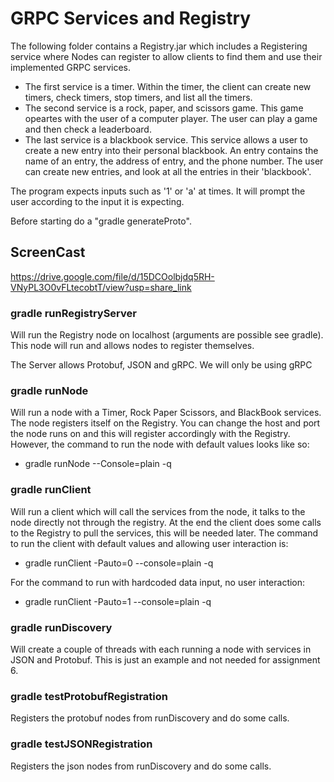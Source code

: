 # GRPC Services and Registry

The following folder contains a Registry.jar which includes a Registering service where Nodes can register to allow clients to find them and use their implemented GRPC services. 

- The first service is a timer. Within the timer, the client can create new timers, check timers, stop timers, and list all the timers.
- The second service is a rock, paper, and scissors game. This game opeartes with the user of a computer player. The user can play a game and then check a leaderboard.
- The last service is a blackbook service. This service allows a user to create a new entry into their personal blackbook. An entry contains the name of an entry, the
address of entry, and the phone number. The user can create new entries, and look at all the entries in their 'blackbook'.

The program expects inputs such as '1' or 'a' at times. It will prompt the user according to the input it is expecting.

Before starting do a "gradle generateProto".

## ScreenCast

https://drive.google.com/file/d/15DCOolbjdq5RH-VNyPL3O0vFLtecobtT/view?usp=share_link

### gradle runRegistryServer
Will run the Registry node on localhost (arguments are possible see gradle). This node will run and allows nodes to register themselves. 

The Server allows Protobuf, JSON and gRPC. We will only be using gRPC

### gradle runNode
Will run a node with a Timer, Rock Paper Scissors, and BlackBook services. The node registers itself on the Registry. You can change the host and port the node runs on and this will register accordingly with the Registry. However, the command to run the node with default values looks like so:

- gradle runNode --Console=plain -q

### gradle runClient
Will run a client which will call the services from the node, it talks to the node directly not through the registry. At the end the client does some calls to the Registry to pull the services, this will be needed later.
The command to run the client with default values and allowing user interaction is:

- gradle runClient -Pauto=0 --console=plain -q

For the command to run with hardcoded data input, no user interaction:

- gradle runClient -Pauto=1 --console=plain -q

### gradle runDiscovery
Will create a couple of threads with each running a node with services in JSON and Protobuf. This is just an example and not needed for assignment 6. 

### gradle testProtobufRegistration
Registers the protobuf nodes from runDiscovery and do some calls. 

### gradle testJSONRegistration
Registers the json nodes from runDiscovery and do some calls. 
